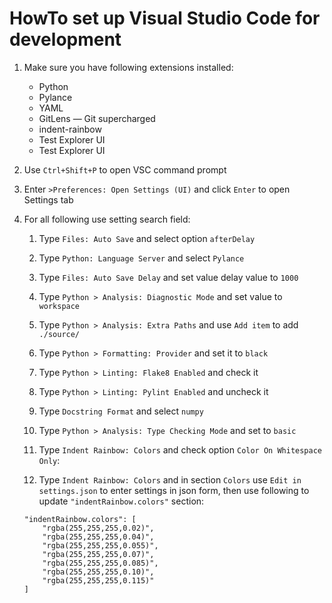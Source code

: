 # HowTo set up Visual Studio Code for development

1. Make sure you have following extensions installed:

    - Python
    - Pylance
    - YAML
    - GitLens — Git supercharged
    - indent-rainbow
    - Test Explorer UI
    - Test Explorer UI

2. Use `Ctrl+Shift+P` to open VSC command prompt

3. Enter `>Preferences: Open Settings (UI)` and click `Enter`
   to open Settings tab

4. For all following use setting search field:

    1. Type `Files: Auto Save` and select option `afterDelay`

    2. Type `Python: Language Server` and select `Pylance`

    3. Type `Files: Auto Save Delay` and set value delay value to `1000`

    4. Type `Python > Analysis: Diagnostic Mode` and set value to `workspace`

    5. Type `Python > Analysis: Extra Paths` and use `Add item` to add `./source/`

    6. Type `Python > Formatting: Provider` and set it to `black`

    7. Type `Python > Linting: Flake8 Enabled` and check it

    8. Type `Python > Linting: Pylint Enabled` and uncheck it

    9. Type `Docstring Format` and select `numpy`

    10. Type `Python > Analysis: Type Checking Mode` and set to `basic`

    11. Type `Indent Rainbow: Colors` and check option `Color On Whitespace Only`:

    12. Type `Indent Rainbow: Colors` and in section `Colors` use `Edit in settings.json` to enter settings in json form, then use following to update `"indentRainbow.colors"` section:
    ```
    "indentRainbow.colors": [
        "rgba(255,255,255,0.02)",
        "rgba(255,255,255,0.04)",
        "rgba(255,255,255,0.055)",
        "rgba(255,255,255,0.07)",
        "rgba(255,255,255,0.085)",
        "rgba(255,255,255,0.10)",
        "rgba(255,255,255,0.115)"
    ]
    ```
